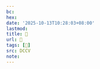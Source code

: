 ```yaml
---
bc:
hex:
date: '2025-10-13T10:28:03+08:00'
lastmod:
title: 􄱵
url: 􄱵
tags: [𦫈]
src: DCCV
note:
---
```

